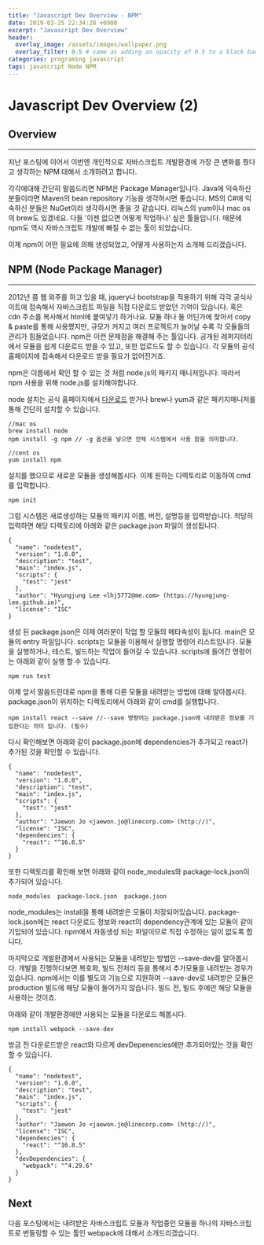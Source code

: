 ```yaml
---
title: "Javascript Dev Overview - NPM"
date: 2019-03-25 22:34:28 +0900
excerpt: "Javascript Dev Overview"
header:
  overlay_image: /assets/images/wallpaper.png
  overlay_filter: 0.5 # same as adding an opacity of 0.5 to a black background
categories: programing javascript
tags: javascript Node NPM
---
```

Javascript Dev Overview (2)
=============

## Overview
* * *

지난 포스팅에 이어서 이번엔 개인적으로 자바스크립트 개발환경에 가장 큰 변화를 줬다고 생각하는
NPM 대해서 소개하려고 합니다.

각각에대해 간단히 말씀드리면 NPM은 Package Manager입니다. 
Java에 익숙하신 분들이라면 Maven의 bean repository 기능을 생각하시면 좋습니다.
MS의 C#에 익숙하신 분들은 NuGet이라 생각하시면 좋을 것 같습니다.
리눅스의 yum이나 mac os의 brew도 있겠네요.
다들 '이젠 없으면 어떻게 작업하나' 싶은 툴들입니다. 
때문에 npm도 역시 자바스크립트 개발에 빠질 수 없는 툴이 되었습니다.

이제 npm이 어떤 필요에 의해 생성되었고, 어떻게 사용하는지 소개해 드리겠습니다.

## NPM (Node Package Manager)
* * *

2012년 쯤 웹 외주를 하고 있을 때, jquery나 bootstrap을 적용하기 위해 각각 공식사이트에 접속해서 자바스크립트 파일을 직접 다운로드 받았던 기억이 있습니다. 혹은 cdn 주소를 복사해서 html에 붙여넣기 하거나요.
모듈 하나 둘 어딘가에 찾아서 copy & paste를 통해 사용했지만, 규모가 커지고 여러 프로젝트가 늘어날 수록 각 모듈들의 관리가 힘들었습니다.
npm은 이런 문제점을 해결해 주는 툴입니다. 
공개된 레퍼지터리에서 모듈을 쉽게 다운로드 받을 수 있고, 또한 업로드도 할 수 있습니다.
각 모듈의 공식홈페이지에 접속해서 다운로드 받을 필요가 없어진거죠.

npm은 이름에서 확인 할 수 있는 것 처럼 node.js의 패키지 매니저입니다. 따라서 npm 사용을 위해 node.js를 설치해야합니다.

node 설치는 공식 홈페이지에서 [다운로드](https://nodejs.org/ko/) 받거나 brew나 yum과 같은 패키지매니저를 통해 간단히 설치할 수 있습니다.

```
//mac os
brew install node
npm install -g npm // -g 옵션을 넣으면 전체 시스템에서 사용 함을 의미합니다.

//cent os
yum install npm
```

설치를 했으므로 새로운 모듈을 생성해봅시다.
이제 원하는 디렉토리로 이동하여 cmd를 입력합니다.

```
npm init
```

그럼 시스템은 새로생성하는 모듈의 패키지 이름, 버전, 설명등을 입력받습니다.
적당히 입력하면 해당 디렉토리에 아래와 같은 package.json 파일이 생성됩니다.
```
{
  "name": "nodetest",
  "version": "1.0.0",
  "description": "test",
  "main": "index.js",
  "scripts": {
    "test": "jest"
  },
  "author": "Hyungjung Lee <lhj5772@me.com> (https://hyungjung-lee.github.io)",
  "license": "ISC"
}
```
생성 된 package.json은 이제 여러분이 작업 할 모듈의 메타속성이 됩니다.
main은 모듈의 entry 파일입니다.
scripts는 모듈을 이용해서 실행할 명령어 리스트입니다. 모듈을 실행하거나, 테스트, 빌드하는 작업이 들어갈 수 있습니다.
scripts에 들어간 명령어는 아래와 같이 실행 할 수 있습니다.
```
npm run test
```

이제 앞서 말씀드린대로 npm을 통해 다른 모듈을 내려받는 방법에 대해 알아봅시다.
package.json이 위치하는 디렉토리에서 아래와 같이 cmd를 실행합니다.

```
npm install react --save //--save 명령어는 package.json에 내려받은 정보를 기입한다는 의미 입니다. (필수)
```

다시 확인해보면 아래와 같이 package.json에 dependencies가 추가되고 react가 추가된 것을 확인할 수 있습니다.
```
{
  "name": "nodetest",
  "version": "1.0.0",
  "description": "test",
  "main": "index.js",
  "scripts": {
    "test": "jest"
  },
  "author": "Jaewon Jo <jaewon.jo@linecorp.com> (http://)",
  "license": "ISC",
  "dependencies": {
    "react": "^16.8.5"
  }
}
```

또한 디렉토리를 확인해 보면 아래와 같이 node_modules와 package-lock.json이 추가되어 있습니다.
```
node_modules  package-lock.json	 package.json
```

node_modules는 install을 통해 내려받은 모듈이 저장되어있습니다.
package-lock.json에는 react 다운로드 정보와 react의 dependency관계에 있는 모듈이 같이 기입되어 있습니다.
npm에서 자동생성 되는 파일이므로 직접 수정하는 일이 없도록 합니다.

마지막으로 개발환경에서 사용되는 모듈을 내려받는 방법인 --save-dev를 알아봅시다.
개발을 진행하다보면 복호화, 빌드 전처리 등을 통해서 추가모듈을 내려받는 경우가 있습니다.
npm에서는 이를 별도의 기능으로 지원하여 --save-dev로 내려받은 모듈은 production 빌드에 해당 모듈이 들어가지 않습니다.
빌드 전, 빌드 후에만 해당 모듈을 사용하는 것이죠.

아래와 같이 개발환경에만 사용되는 모듈을 다운로드 해봅시다.
```
npm install webpack --save-dev
```

방금 전 다운로드받은 react와 다르게 devDepenencies에만 추가되어있는 것을 확인할 수 있습니다.

```
{
  "name": "nodetest",
  "version": "1.0.0",
  "description": "test",
  "main": "index.js",
  "scripts": {
    "test": "jest"
  },
  "author": "Jaewon Jo <jaewon.jo@linecorp.com> (http://)",
  "license": "ISC",
  "dependencies": {
    "react": "^16.8.5"
  },
  "devDependencies": {
    "webpack": "^4.29.6"
  }
}

```

## Next

다음 포스팅에서는 내려받은 자바스크립트 모듈과 작업중인 모듈을 하나의 자바스크립트로 번들링할 수 있는 툴인 
webpack에 대해서 소개드리겠습니다.